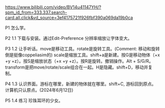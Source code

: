 https://www.bilibili.com/video/BV14u41147YH/?spm_id_from=333.337.search-card.all.click&vd_source=3ef4175721f926fbf390a069da19b0ca

P1 怎么学。

P2  1.1 下载与安装。通过Edit-Preference 分辨率缩放让字体变大。

P3  1.2 让手听话。move是移动工具。rotate是旋转工具。(Comment: 移动和旋转倒是挺像coppeliasim的) scale是缩放工具。shift+a是新建。按G是移动物体（+x +y +z）。按S是缩放状态（+x +y +z）。按R是旋转。撤销操作。Alt + S/G/R。transform是把move/rotate/scale组合在一起。H是隐藏。shift+D，移动并复制。

P4  1.3 认识界面。游标在哪里，新建的物体就在哪里。shift+C, 游标回到原点。计算机只认原点。(2024年6月12日)

P5  1.4 练习 珍珠耳环的少女。
